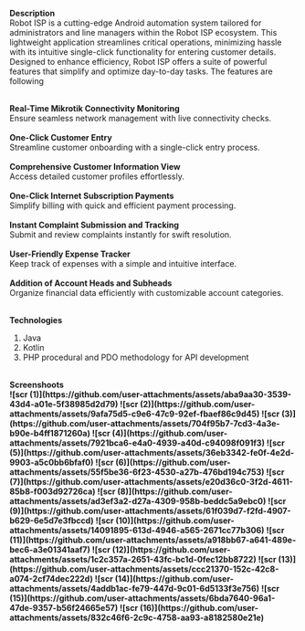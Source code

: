 <b>Description</b><br>
Robot ISP is a cutting-edge Android automation system tailored for administrators and line managers within the Robot ISP ecosystem. This lightweight application streamlines critical operations, minimizing hassle with its intuitive single-click functionality for entering customer details. Designed to enhance efficiency, Robot ISP offers a suite of powerful features that simplify and optimize day-to-day tasks. The features are following <br><br>

<b>Real-Time Mikrotik Connectivity Monitoring</b></br>
    Ensure seamless network management with live connectivity checks.
    </br></br>
<b>One-Click Customer Entry</b></br>
    Streamline customer onboarding with a single-click entry process.
</br></br>
<b>Comprehensive Customer Information View</b></br>
    Access detailed customer profiles effortlessly.
</br></br>
<b>One-Click Internet Subscription Payments</b></br>
    Simplify billing with quick and efficient payment processing.
</br></br>
<b>Instant Complaint Submission and Tracking</b></br>
    Submit and review complaints instantly for swift resolution.
</br></br>
<b>User-Friendly Expense Tracker</b></br>
    Keep track of expenses with a simple and intuitive interface.
</br></br>
<b>Addition of Account Heads and Subheads</b></br>
    Organize financial data efficiently with customizable account categories.
   <br><br>
   
<b>Technologies</b>
1. Java
2. Kotlin
3. PHP procedural and PDO methodology for API development

</br>
<b>Screenshoots<b></br>
![scr (1)](https://github.com/user-attachments/assets/aba9aa30-3539-43d4-a01e-5f38985d2d79)
![scr (2)](https://github.com/user-attachments/assets/9afa75d5-c9e6-47c9-92ef-fbaef86c9d45)
![scr (3)](https://github.com/user-attachments/assets/704f95b7-7cd3-4a3e-b90e-b4ff1871260a)
![scr (4)](https://github.com/user-attachments/assets/7921bca6-e4a0-4939-a40d-c94098f091f3)
![scr (5)](https://github.com/user-attachments/assets/36eb3342-fe0f-4e2d-9903-a5c0bb6bfaf0)
![scr (6)](https://github.com/user-attachments/assets/55f5be36-6f23-4530-a27b-476bd194c753)
![scr (7)](https://github.com/user-attachments/assets/e20d36c0-3f2d-4611-85b8-f003d92726ca)
![scr (8)](https://github.com/user-attachments/assets/ad3ef3a2-d27a-4309-958b-beddc5a9ebc0)
![scr (9)](https://github.com/user-attachments/assets/61f039d7-f2fd-4907-b629-6e5d7e3fbccd)
![scr (10)](https://github.com/user-attachments/assets/14091895-613d-4946-a565-2671cc77b306)
![scr (11)](https://github.com/user-attachments/assets/a918bb67-a641-489e-bec6-a3e01341aaf7)
![scr (12)](https://github.com/user-attachments/assets/1c2c357a-2651-43fc-bc1d-0fec12bb8722)
![scr (13)](https://github.com/user-attachments/assets/ccc21370-152c-42c8-a074-2cf74dec222d)
![scr (14)](https://github.com/user-attachments/assets/4addb1ac-fe79-447d-9c01-6d5133f3e756)
![scr (15)](https://github.com/user-attachments/assets/6bda7640-96a1-47de-9357-b56f24665e57)
![scr (16)](https://github.com/user-attachments/assets/832c46f6-2c9c-4758-aa93-a8182580e21e)
